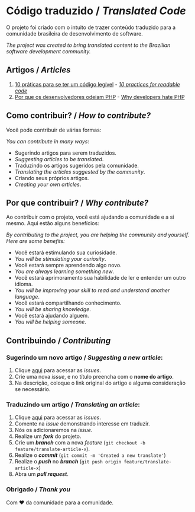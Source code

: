
# Código traduzido / *Translated Code*

O projeto foi criado com o intuito de trazer conteúdo traduzido para a comunidade brasileira de desenvolvimento de software.

*The project was created to bring translated content to the Brazilian software development community.*

## Artigos / *Articles*
1. [10 práticas para se ter um código legível](001-10-practices-for-readable-code/001-10-praticas-para-se-ter-um-codigo-legivel.md) - [*10 practices for readable code*](001-10-practices-for-readable-code/001-10-practices-for-readable-code.md)
2. [Por que os desenvolvedores odeiam PHP](002-why-developers-hate-php/002-por-que-os-desenvolvedores-odeiam-php.md) - [Why developers hate PHP](002-why-developers-hate-php/002-why-developers-hate-php.md)

## Como contribuir? / *How to contribute?*
Você pode contribuir de várias formas:

*You can contribute in many ways*:

* Sugerindo artigos para serem traduzidos.
* *Suggesting articles to be translated*.
* Traduzindo os artigos sugeridos pela comunidade.
* *Translating the articles suggested by the community*.
* Criando seus próprios artigos.
* *Creating your own articles*.

## Por que contribuir? / *Why contribute?*
Ao contribuir com o projeto, você está ajudando a comunidade e a si mesmo. Aqui estão alguns benefícios:

*By contributing to the project, you are helping the community and yourself. Here are some benefits:*

* Você estará estimulando sua curiosidade.
* *You will be stimulating your curiosity*.
* Você estará sempre aprendendo algo novo.
* *You are always learning something new*.
* Você estará aprimoramento sua habilidade de ler e entender um outro idioma.
* *You will be improving your skill to read and understand another language*.
* Você estará compartilhando conhecimento.
* *You will be sharing knowledge*.
* Você estará ajudando alguem.
* *You will be helping someone*.

## Contribuindo / *Contributing*

### Sugerindo um novo artigo / *Suggesting a new article*:
1. Clique [aqui](https://github.com/brunobandev/translated-code/issues) para acessar as *issues*.
2. Crie uma nova *issue*, e no título preencha com o **nome do artigo**.
3. Na descrição, coloque o link original do artigo e alguma consideração se necessário.

### Traduzindo um artigo / *Translating an article*:
1. Clique [aqui](https://github.com/brunobandev/translated-code/issues) para acessar as *issues*.
2. Comente na *issue* demonstrando interesse em traduzir.
3. Nós os adicionaremos na *issue*.
4. Realize um ***fork*** do projeto.
5. Crie um ***branch*** com a nova *feature* (`git checkout -b feature/translate-article-x`).
6. Realize o ***commit*** (`git commit -m 'Created a new translate'`)
2.  Realize o ***push*** no ***branch*** (`git push origin feature/translate-article-x`)
3.  Abra um ***pull request***.


### Obrigado / *Thank you*

Com :heart: da comunidade para a comunidade.
